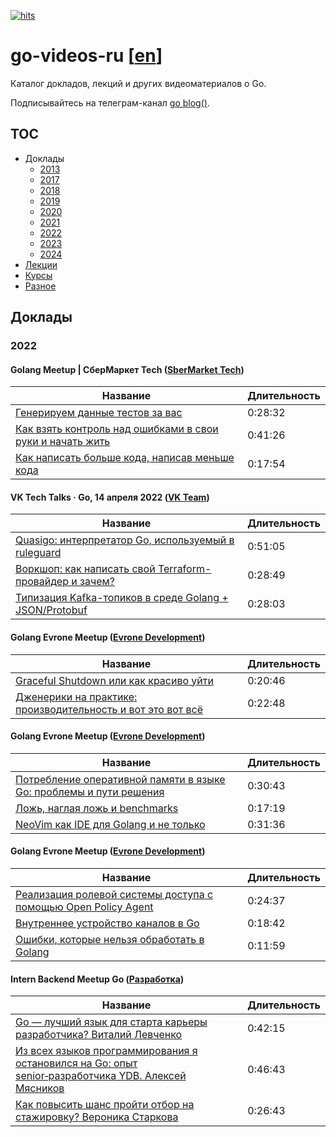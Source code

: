 [![hits](https://hits.deltapapa.io/github/dp92987/go-videos-ru.svg)](https://hits.deltapapa.io)

# go-videos-ru [[en](https://github.com/dp92987/golang-talks)]

Каталог докладов, лекций и других видеоматериалов о Go.

Подписывайтесь на телеграм-канал [go blog()](https://t.me/golangblog).

## TOC

- Доклады
  - [2013](/talks/2013.md)
  - [2017](/talks/2017.md)
  - [2018](/talks/2018.md)
  - [2019](/talks/2019.md)
  - [2020](/talks/2020.md)
  - [2021](/talks/2021.md)
  - [2022](/talks/2022.md)
  - [2023](/talks/2023.md)
  - [2024](/talks/2024.md)
- [Лекции](/lectures/lectures.md)
- [Курсы](/courses/courses.md)
- [Разное](/others/others.md)

## Доклады

### 2022

#### Golang Meetup | СберМаркет Tech ([SberMarket Tech](https://www.youtube.com/channel/UCQikj3QCbci5DZbfvdHBGjQ))

| Название                                                                                                         | Длительность |
|------------------------------------------------------------------------------------------------------------------|--------------|
| [Генерируем данные тестов за вас](https://www.youtube.com/watch?v=na5eUf_cXbY&t=244s)                            | 0:28:32      |
| [Как взять контроль над ошибками в свои руки и начать жить](https://www.youtube.com/watch?v=na5eUf_cXbY&t=1956s) | 0:41:26      |
| [Как написать больше кода, написав меньше кода](https://www.youtube.com/watch?v=na5eUf_cXbY&t=4442s)             | 0:17:54      |

#### VK Tech Talks · Go, 14 апреля 2022 ([VK Team](https://vk.com/vkteam))

| Название                                                                                                      | Длительность |
|---------------------------------------------------------------------------------------------------------------|--------------|
| [Quasigo: интерпретатор Go, используемый в ruleguard](https://vk.com/video-147415323_456239709?t=9m42s)       | 0:51:05      |
| [Воркшоп: как написать свой Terraform-провайдер и зачем?](https://vk.com/video-147415323_456239709?t=1h8m36s) | 0:28:49      |
| [Типизация Kafka-топиков в среде Golang + JSON/Protobuf](https://vk.com/video-147415323_456239709?t=1h37m25s) | 0:28:03      |

#### Golang Evrone Meetup ([Evrone Development](https://www.youtube.com/c/EvroneDevelopment))

| Название                                                                                                   | Длительность |
|------------------------------------------------------------------------------------------------------------|--------------|
| [Graceful Shutdown или как красиво уйти](https://www.youtube.com/watch?v=ASiF-AH7GFc)                      | 0:20:46      |
| [Дженерики на практике: производительность и вот это вот всё](https://www.youtube.com/watch?v=Nx1fHGYxo7Y) | 0:22:48      |

#### Golang Evrone Meetup ([Evrone Development](https://www.youtube.com/c/EvroneDevelopment))

| Название                                                                                                          | Длительность |
|-------------------------------------------------------------------------------------------------------------------|--------------|
| [Потребление оперативной памяти в языке Go: проблемы и пути решения](https://www.youtube.com/watch?v=_BbhmaZupqs) | 0:30:43      |
| [Ложь, наглая ложь и benchmarks](https://www.youtube.com/watch?v=R6zyiiPTyE8)                                     | 0:17:19      |
| [NeoVim как IDE для Golang и не только](https://www.youtube.com/watch?v=DbUNTGX7n94)                              | 0:31:36      |

#### Golang Evrone Meetup ([Evrone Development](https://www.youtube.com/@EvroneDevelopment))

| Название                                                                                                      | Длительность |
|---------------------------------------------------------------------------------------------------------------|--------------|
| [Реализация ролевой системы доступа с помощью Open Policy Agent](https://www.youtube.com/watch?v=xlnyIBLghH4) | 0:24:37      |
| [Внутреннее устройство каналов в Go](https://www.youtube.com/watch?v=8NhcDt1BCmc)                             | 0:18:42      |
| [Ошибки, которые нельзя обработать в Golang](https://www.youtube.com/watch?v=AT_T4z0bnjg)                     | 0:11:59      |

#### Intern Backend Meetup Go ([Разработка](https://www.youtube.com/@user-mh7go6xp6f))

| Название                                                                                                                                                   | Длительность |
|------------------------------------------------------------------------------------------------------------------------------------------------------------|--------------|
| [Go — лучший язык для старта карьеры разработчика? Виталий Левченко](https://www.youtube.com/watch?v=0KEX1_ItdUw&t=174s)                                   | 0:42:15      |
| [Из всех языков программирования я остановился на Go: опыт senior‑разработчика YDB. Алексей Мясников](https://www.youtube.com/watch?v=0KEX1_ItdUw&t=2709s) | 0:46:43      |
| [Как повысить шанс пройти отбор на стажировку? Вероника Старкова](https://www.youtube.com/watch?v=0KEX1_ItdUw&t=5512s)                                     | 0:26:43      |
